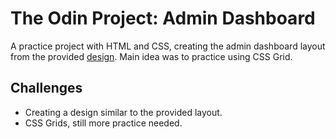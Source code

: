 # The Odin Project: Admin Dashboard

A practice project with HTML and CSS, creating the admin dashboard layout from the provided <a href="[https://raw.githubusercontent.com/ykoziy/odin-admin-dashboard/main/dashboard-project-design.png](https://cdn.statically.io/gh/TheOdinProject/curriculum/43cc6ab69fdfbef40d431a65677d2144668930ac/intermediate_html_css/grid/project_admin_dashboard/imgs/dashboard-project.png)" target="_blank">design</a>. Main idea was to practice using CSS Grid.

## Challenges

- Creating a design similar to the provided layout.
- CSS Grids, still more practice needed.
